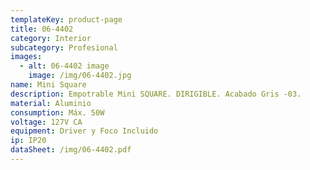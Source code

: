 ```yaml
---
templateKey: product-page
title: 06-4402
category: Interior
subcategory: Profesional
images:
  - alt: 06-4402 image
    image: /img/06-4402.jpg
name: Mini Square
description: Empotrable Mini SQUARE. DIRIGIBLE. Acabado Gris -03.
material: Aluminio
consumption: Máx. 50W
voltage: 127V CA
equipment: Driver y Foco Incluido
ip: IP20
dataSheet: /img/06-4402.pdf
---
```


